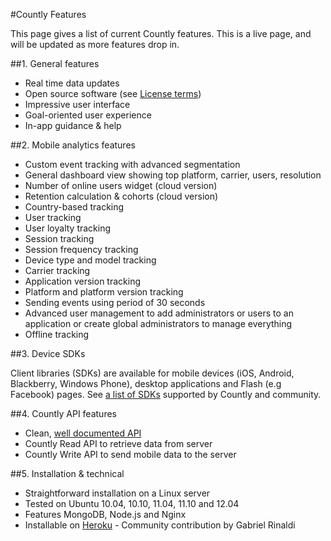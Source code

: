 #Countly Features

This page gives a list of current Countly features. This is a live page, and will be updated as more features drop in.

##1. General features

* Real time data updates
* Open source software (see [License terms](https://github.com/Countly/countly-server/blob/master/LICENCE))
* Impressive user interface
* Goal-oriented user experience
* In-app guidance & help

##2. Mobile analytics features

* Custom event tracking with advanced segmentation
* General dashboard view showing top platform, carrier, users, resolution
* Number of online users widget (cloud version)
* Retention calculation & cohorts (cloud version)
* Country-based tracking
* User tracking
* User loyalty tracking
* Session tracking
* Session frequency tracking
* Device type and model tracking
* Carrier tracking
* Application version tracking
* Platform and platform version tracking
* Sending events using period of 30 seconds
* Advanced user management to add administrators or users to an application or create global administrators to manage everything
* Offline tracking

##3. Device SDKs

Client libraries (SDKs) are available for mobile devices (iOS, Android, Blackberry, Windows Phone), desktop applications and Flash (e.g Facebook) pages. See [a list of SDKs](/documentation/source/download-sdk) supported by Countly and community.


##4. Countly API features

* Clean, [well documented API](/documentation/reference/server-api)
* Countly Read API to retrieve data from server
* Countly Write API to send mobile data to the server

##5. Installation & technical

* Straightforward installation on a Linux server
* Tested on Ubuntu 10.04, 10.10, 11.04, 11.10 and 12.04
* Features MongoDB, Node.js and Nginx
* Installable on [Heroku](https://github.com/gabrielrinaldi/Countly-Frontend-Heroku) - Community contribution by Gabriel Rinaldi
